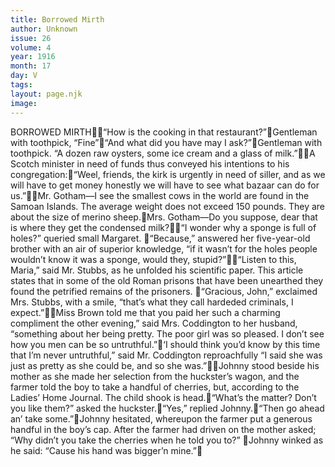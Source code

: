 ```yaml
---
title: Borrowed Mirth
author: Unknown
issue: 26
volume: 4
year: 1916
month: 17
day: V
tags:
layout: page.njk
image:
---
```

BORROWED MIRTH“How is the cooking in that restaurant?”Gentleman with toothpick, “Fine”“And what did you have may I ask?”Gentleman with toothpick. “A dozen raw oysters, some ice cream and a glass of milk.”A Scotch minister in need of funds thus conveyed his intentions to his congregation:“Weel, friends, the kirk is urgently in need of siller, and as we will have to get money honestly we will have to see what bazaar can do for us.”Mr. Gotham—I see the smallest cows in the world are found in the Samoan Islands. The average weight does not exceed 150 pounds. They are about the size of merino sheep.Mrs. Gotham—Do you suppose, dear that is where they get the condensed milk?“I wonder why a sponge is full of holes?” queried small Margaret. “Because,” answered her five-year-old brother with an air of superior knowledge, “if it wasn’t for the holes people wouldn’t know it was a sponge, would they, stupid?”“Listen to this, Maria,” said Mr. Stubbs, as he unfolded his scientific paper. This article states that in some of the old Roman prisons that have been unearthed they found the petrified remains of the prisoners. “Gracious, John,” exclaimed Mrs. Stubbs, with a smile, “that’s what they call hardeded criminals, I expect.”Miss Brown told me that you paid her such a charming compliment the other evening,” said Mrs. Coddington to her husband, “something about her being pretty. The poor girl was so pleased. I don’t see how you men can be so untruthful.”‘I should think you’d know by this time that I’m never untruthful,” said Mr. Coddington reproachfully “I said she was just as pretty as she could be, and so she was.”Johnny stood beside his mother as she made her selection from the huckster’s wagon, and the farmer told the boy to take a handful of cherries, but, according to the Ladies’ Home Journal. The child shook is head.“What’s the matter? Don’t you like them?” asked the huckster.“Yes,” replied Johnny.“Then go ahead an’ take some.”Johnny hesitated, whereupon the farmer put a generous handful in the boy’s cap. After the farmer had driven on the mother asked; “Why didn’t you take the cherries when he told you to?” Johnny winked as he said: “Cause his hand was bigger’n mine.”
